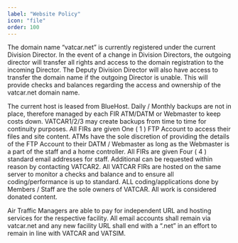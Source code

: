 ```yaml
---
label: "Website Policy"
icon: "file"
order: 100
---
```


The domain name “vatcar.net” is currently registered under the current Division Director. In the event of a change in Division Directors, the outgoing director will transfer all rights and access to the domain registration to the incoming Director. The Deputy Division Director will also have access to transfer the domain name if the outgoing Director is unable. This will provide checks and balances regarding the access and ownership of the vatcar.net domain name.


The current host is leased from BlueHost. Daily / Monthly backups are not in place, therefore managed by each FIR ATM/DATM or Webmaster to keep costs down. VATCAR1/2/3 may create backups from time to time for continuity purposes. All FIRs are given One ( 1 ) FTP Account to access their files and site content. ATMs have the sole discretion of providing the details of the FTP Account to their DATM / Webmaster as long as the Webmaster is a part of the staff and a home controller. All FIRs are given Four ( 4 ) standard email addresses for staff. Additional can be requested within reason by contacting VATCAR2. All VATCAR FIRs are hosted on the same server to monitor a checks and balance and to ensure all coding/performance is up to standard. ALL coding/applications done by Members / Staff are the sole owners of VATCAR. All work is considered donated content.

Air Traffic Managers are able to pay for independent URL and hosting services for the respective facility. All email accounts shall remain via vatcar.net and any new facility URL shall end with a “.net” in an effort to remain in line with VATCAR and VATSIM.
